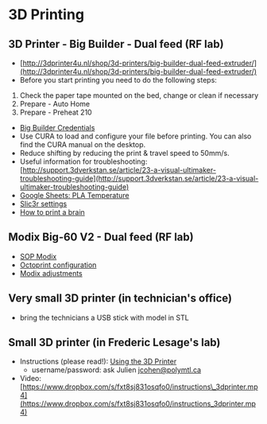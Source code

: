 # 3D Printing

## 3D Printer - Big Builder - Dual feed \(RF lab\)

* [http://3dprinter4u.nl/shop/3d-printers/big-builder-dual-feed-extruder/](http://3dprinter4u.nl/shop/3d-printers/big-builder-dual-feed-extruder/)
* Before you start printing you need to do the following steps:

1. Check the paper tape mounted on the bed, change or clean if necessary
2. Prepare - Auto Home
3. Prepare - Preheat 210

* [Big Builder Credentials](https://docs.google.com/document/d/13iNhiBKYZWT9ytsvYeeYV4FJn6Wn00q9Ctka7toMV08/edit#heading=h.c26775aojtto)
* Use CURA to load and configure your file before printing. You can also find the CURA manual on the desktop.
* Reduce shifting by reducing the print & travel speed to 50mm/s.
* Useful information for troubleshooting: [http://support.3dverkstan.se/article/23-a-visual-ultimaker-troubleshooting-guide](http://support.3dverkstan.se/article/23-a-visual-ultimaker-troubleshooting-guide)
* [Google Sheets: PLA Temperature](https://docs.google.com/spreadsheets/d/1gmXddcYgUFuz7tX-zO_UynaxlylWnnej0PF7d3u6ikM/edit?usp=sharing)
* [Slic3r settings](https://www.neuro.polymtl.ca/internal_resources/3dprinter/settings)
* [How to print a brain](https://www.neuro.polymtl.ca/internal_resources/3dprinter/print_brain)

## Modix Big-60 V2 - Dual feed \(RF lab\)

* [SOP Modix](https://docs.google.com/document/d/1N1sCdYy1kLsIw_NDbPVM3fTg5EPaR50NNuACbf_dI6s/edit?usp=sharing)
* [Octoprint configuration](https://www.neuro.polymtl.ca/internal_resources/3dprinter/octoprint)
* [Modix adjustments](https://drive.google.com/file/d/1rtaKlBJ2HbZDDPxSDA0-g0miDM7aZjVB/view?usp=sharing)

## Very small 3D printer \(in technician's office\)

* bring the technicians a USB stick with model in STL

## Small 3D printer \(in Frederic Lesage's lab\)

* Instructions \(please read!\): [Using the 3D Printer](http://image.liom.polymtl.ca/wiki/index.php/Using_the_3D_printer)
  * username/password: ask Julien [jcohen@polymtl.ca](mailto:jcohen@polymtl.ca)
* Video: [https://www.dropbox.com/s/fxt8sj831osqfo0/instructions\_3dprinter.mp4](https://www.dropbox.com/s/fxt8sj831osqfo0/instructions_3dprinter.mp4)

